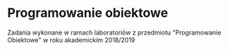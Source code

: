 # Programowanie obiektowe

Zadania wykonane w ramach laboratoriów z przedmiotu "Programowanie Obiektowe" w roku akademickim 2018/2019

